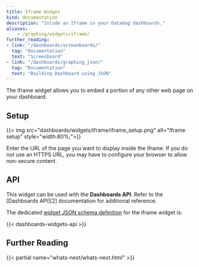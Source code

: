 ```yaml
---
title: Iframe Widget
kind: documentation
description: "Inlude an Iframe in your Datadog dashboards."
aliases:
    - /graphing/widgets/iframe/
further_reading:
- link: "/dashboards/screenboards/"
  tag: "Documentation"
  text: "Screenboard"
- link: "/dashboards/graphing_json/"
  tag: "Documentation"
  text: "Building Dashboard using JSON"
---
```


The iframe widget allows you to embed a portion of any other web page on your dashboard.

## Setup

{{< img src="dashboards/widgets/iframe/iframe_setup.png" alt="Iframe setup"  style="width:80%;">}}

Enter the URL of the page you want to display inside the iframe. If you do not use an HTTPS URL, you may have to configure your browser to allow non-secure content.

## API

This widget can be used with the **Dashboards API**. Refer to the [Dashboards API][2] documentation for additional reference.

The dedicated [widget JSON schema definition][1] for the iframe widget is:

{{< dashboards-widgets-api >}}

## Further Reading

{{< partial name="whats-next/whats-next.html" >}}

[1]: /dashboards/graphing_json/widget_json/
